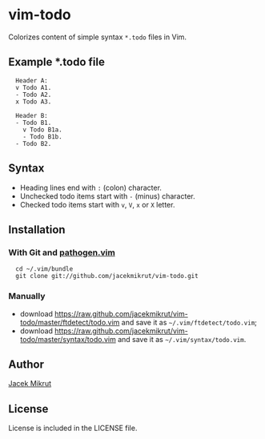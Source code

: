 vim-todo
========

Colorizes content of simple syntax `*.todo` files in Vim.

## Example *.todo file

```
  Header A:
  v Todo A1.
  - Todo A2.
  x Todo A3.
  
  Header B:
  - Todo B1.
    v Todo B1a.
    - Todo B1b.
  - Todo B2.
```

## Syntax

- Heading lines end with `:` (colon) character.
- Unchecked todo items start with `-` (minus) character.
- Checked todo items start with `v`, `V`, `x` or `X` letter.

## Installation

### With Git and [pathogen.vim](https://github.com/tpope/vim-pathogen)

```shell
  cd ~/.vim/bundle
  git clone git://github.com/jacekmikrut/vim-todo.git
```

### Manually

* download https://raw.github.com/jacekmikrut/vim-todo/master/ftdetect/todo.vim and save it as `~/.vim/ftdetect/todo.vim`;
* download https://raw.github.com/jacekmikrut/vim-todo/master/syntax/todo.vim and save it as `~/.vim/syntax/todo.vim`.
  

## Author

[Jacek Mikrut](https://github.com/jacekmikrut)

## License

License is included in the LICENSE file.
